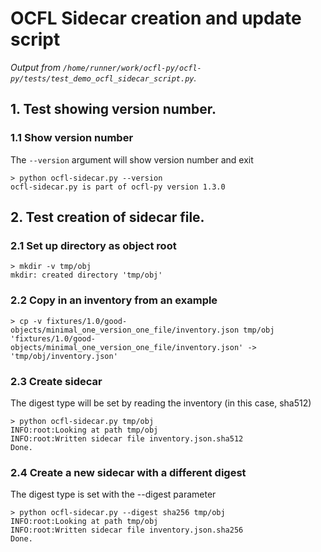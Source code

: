 # OCFL Sidecar creation and update script

_Output from `/home/runner/work/ocfl-py/ocfl-py/tests/test_demo_ocfl_sidecar_script.py`._

## 1. Test showing version number.

### 1.1 Show version number

The `--version` argument will show version number and exit

```
> python ocfl-sidecar.py --version
ocfl-sidecar.py is part of ocfl-py version 1.3.0
```


## 2. Test creation of sidecar file.

### 2.1 Set up directory as object root

```
> mkdir -v tmp/obj
mkdir: created directory 'tmp/obj'
```


### 2.2 Copy in an inventory from an example

```
> cp -v fixtures/1.0/good-objects/minimal_one_version_one_file/inventory.json tmp/obj
'fixtures/1.0/good-objects/minimal_one_version_one_file/inventory.json' -> 'tmp/obj/inventory.json'
```


### 2.3 Create sidecar

The digest type will be set by reading the inventory (in this case, sha512)

```
> python ocfl-sidecar.py tmp/obj
INFO:root:Looking at path tmp/obj
INFO:root:Written sidecar file inventory.json.sha512
Done.
```


### 2.4 Create a new sidecar with a different digest

The digest type is set with the --digest parameter

```
> python ocfl-sidecar.py --digest sha256 tmp/obj
INFO:root:Looking at path tmp/obj
INFO:root:Written sidecar file inventory.json.sha256
Done.
```

